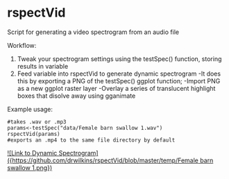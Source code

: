 # rspectVid
Script for generating a video spectrogram from an audio file

Workflow: 
1. Tweak your spectrogram settings using the testSpec() function, storing results in variable
2. Feed variable into rspectVid to generate dynamic spectrogram
  -It does this by exporting a PNG of the testSpec() ggplot function;
  -Import PNG as a new ggplot raster layer
  -Overlay a series of translucent highlight boxes that disolve away using gganimate
      
Example usage:
```
#takes .wav or .mp3
params<-testSpec("data/Female barn swallow 1.wav") 
rspectVid(params) 
#exports an .mp4 to the same file directory by default
```
[![Link to Dynamic Spectrogram]({https://github.com/drwilkins/rspectVid/blob/master/temp/Female barn swallow 1.png})]({https://github.com/drwilkins/rspectVid/blob/master/data/XC500855-Tui.mp4?raw=true} "Link to Dynamic Spectrogram")

